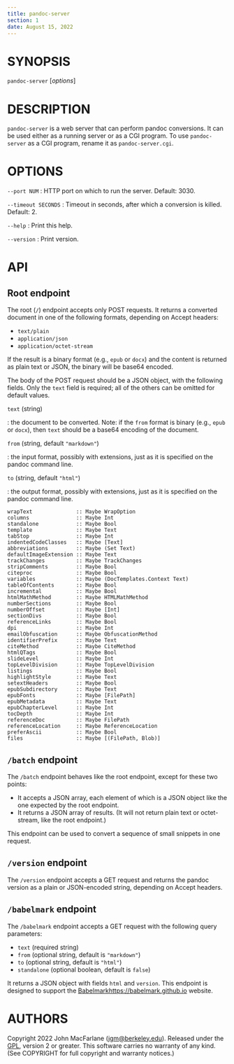 ```yaml
---
title: pandoc-server
section: 1
date: August 15, 2022
---
```


# SYNOPSIS

`pandoc-server` [*options*]

# DESCRIPTION

`pandoc-server` is a web server that can perform pandoc
conversions.  It can be used either as a running server
or as a CGI program.  To use `pandoc-server` as a CGI
program, rename it as `pandoc-server.cgi`.

# OPTIONS

`--port NUM`
:    HTTP port on which to run the server.  Default: 3030.

`--timeout SECONDS`
:    Timeout in seconds, after which a conversion is killed. Default: 2.

`--help`
:    Print this help.

`--version`
:    Print version.

# API

## Root endpoint

The root (`/`) endpoint accepts only POST requests.
It returns a converted document in one of the following
formats, depending on Accept headers:

- `text/plain`
- `application/json`
- `application/octet-stream`

If the result is a binary format (e.g., `epub` or `docx`)
and the content is returned as plain text or JSON, the
binary will be base64 encoded.

The body of the POST request should be a JSON object,
with the following fields.  Only the `text` field is
required; all of the others can be omitted for default
values.

`text` (string)

:   the document to be converted.  Note:
    if the `from` format is binary (e.g., `epub` or `docx`), then
    `text` should be a base64 encoding of the document.

`from` (string, default `"markdown"`)

:   the input format, possibly with extensions, just as it is
    specified on the pandoc command line.

`to` (string, default `"html"`)

:   the output format, possibly with extensions, just as it is
    specified on the pandoc command line.


``` TODO
wrapText              :: Maybe WrapOption
columns               :: Maybe Int
standalone            :: Maybe Bool
template              :: Maybe Text
tabStop               :: Maybe Int
indentedCodeClasses   :: Maybe [Text]
abbreviations         :: Maybe (Set Text)
defaultImageExtension :: Maybe Text
trackChanges          :: Maybe TrackChanges
stripComments         :: Maybe Bool
citeproc              :: Maybe Bool
variables             :: Maybe (DocTemplates.Context Text)
tableOfContents       :: Maybe Bool
incremental           :: Maybe Bool
htmlMathMethod        :: Maybe HTMLMathMethod
numberSections        :: Maybe Bool
numberOffset          :: Maybe [Int]
sectionDivs           :: Maybe Bool
referenceLinks        :: Maybe Bool
dpi                   :: Maybe Int
emailObfuscation      :: Maybe ObfuscationMethod
identifierPrefix      :: Maybe Text
citeMethod            :: Maybe CiteMethod
htmlQTags             :: Maybe Bool
slideLevel            :: Maybe Int
topLevelDivision      :: Maybe TopLevelDivision
listings              :: Maybe Bool
highlightStyle        :: Maybe Text
setextHeaders         :: Maybe Bool
epubSubdirectory      :: Maybe Text
epubFonts             :: Maybe [FilePath]
epubMetadata          :: Maybe Text
epubChapterLevel      :: Maybe Int
tocDepth              :: Maybe Int
referenceDoc          :: Maybe FilePath
referenceLocation     :: Maybe ReferenceLocation
preferAscii           :: Maybe Bool
files                 :: Maybe [(FilePath, Blob)]
```

## `/batch` endpoint

The `/batch` endpoint behaves like the root endpoint,
except for these two points:

- It accepts a JSON array, each element of which is a JSON
  object like the one expected by the root endpoint.
- It returns a JSON array of results.  (It will not return
  plain text or octet-stream, like the root endpoint.)

This endpoint can be used to convert a sequence of small
snippets in one request.

## `/version` endpoint

The `/version` endpoint accepts a GET request and returns
the pandoc version as a plain or JSON-encoded string,
depending on Accept headers.

## `/babelmark` endpoint

The `/babelmark` endpoint accepts a GET request with
the following query parameters:

- `text` (required string)
- `from` (optional string, default is `"markdown"`)
- `to` (optional string, default is `"html"`)
- `standalone` (optional boolean, default is `false`)

It returns a JSON object with fields `html` and `version`.
This endpoint is designed to support the
[Babelmark]()https://babelmark.github.io website.

# AUTHORS

Copyright 2022 John MacFarlane (jgm@berkeley.edu). Released
under the [GPL], version 2 or greater.  This software carries no
warranty of any kind.  (See COPYRIGHT for full copyright and
warranty notices.)

[GPL]: https://www.gnu.org/copyleft/gpl.html "GNU General Public License"

